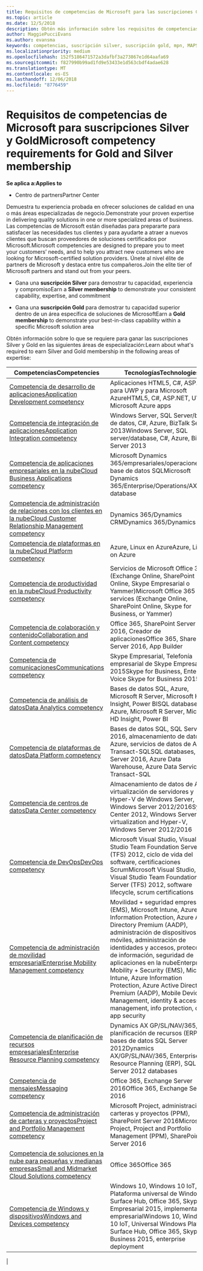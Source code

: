 ```yaml
---
title: Requisitos de competencias de Microsoft para las suscripciones Gold y Silver | Centro de partners
ms.topic: article
ms.date: 12/5/2018
description: Obtén más información sobre los requisitos de competencias para conseguir los niveles de suscripción Silver y Gold.
author: MaggiePucciEvans
ms.author: evansma
keywords: competencias, suscripción silver, suscripción gold, mpn, MAPS, competencia, Microsoft Partner Network, suscripción a la red
ms.localizationpriority: medium
ms.openlocfilehash: 152f5186471572a3dafbf3a273867e1d64aafa69
ms.sourcegitcommit: f827990b99ad1fd9e53433e1d563cbdf4adae628
ms.translationtype: MT
ms.contentlocale: es-ES
ms.lasthandoff: 12/06/2018
ms.locfileid: "8776459"
---
```

# <a name="microsoft-competency-requirements-for-gold-and-silver-membership"></a><span data-ttu-id="dc389-104">Requisitos de competencias de Microsoft para suscripciones Silver y Gold</span><span class="sxs-lookup"><span data-stu-id="dc389-104">Microsoft competency requirements for Gold and Silver membership</span></span>

**<span data-ttu-id="dc389-105">Se aplica a:</span><span class="sxs-lookup"><span data-stu-id="dc389-105">Applies to</span></span>**

- <span data-ttu-id="dc389-106">Centro de partners</span><span class="sxs-lookup"><span data-stu-id="dc389-106">Partner Center</span></span>

<span data-ttu-id="dc389-107">Demuestra tu experiencia probada en ofrecer soluciones de calidad en una o más áreas especializadas de negocio.</span><span class="sxs-lookup"><span data-stu-id="dc389-107">Demonstrate your proven expertise in delivering quality solutions in one or more specialized areas of business.</span></span> <span data-ttu-id="dc389-108">Las competencias de Microsoft están diseñadas para prepararte para satisfacer las necesidades tus clientes y para ayudarte a atraer a nuevos clientes que buscan proveedores de soluciones certificados por Microsoft.</span><span class="sxs-lookup"><span data-stu-id="dc389-108">Microsoft competencies are designed to prepare you to meet your customers’ needs, and to help you attract new customers who are looking for Microsoft-certified solution providers.</span></span> <span data-ttu-id="dc389-109">Únete al nivel élite de partners de Microsoft y destaca entre tus compañeros.</span><span class="sxs-lookup"><span data-stu-id="dc389-109">Join the elite tier of Microsoft partners and stand out from your peers.</span></span>

- <span data-ttu-id="dc389-110">Gana una **suscripción Silver** para demostrar tu capacidad, experiencia y compromiso</span><span class="sxs-lookup"><span data-stu-id="dc389-110">Earn a **Silver membership** to demonstrate your consistent capability, expertise, and commitment</span></span>

- <span data-ttu-id="dc389-111">Gana una **suscripción Gold** para demostrar tu capacidad superior dentro de un área específica de soluciones de Microsoft</span><span class="sxs-lookup"><span data-stu-id="dc389-111">Earn a **Gold membership** to demonstrate your best-in-class capability within a specific Microsoft solution area</span></span>

<span data-ttu-id="dc389-112">Obtén información sobre lo que se requiere para ganar las suscripciones Silver y Gold en las siguientes áreas de especialización:</span><span class="sxs-lookup"><span data-stu-id="dc389-112">Learn about what's required to earn Silver and Gold membership in the following areas of expertise:</span></span>

<!-- Removed the ISV competency row as per Sarah Hodge on 12/5/18 

[ISV competency](https://partner.microsoft.com/en-us/membership/isv-competency)| Azure, SQL Server 2016,  Dynamics 365, Office 365, Windows Server 2019, System Center 2016|

-->

| <span data-ttu-id="dc389-113">Competencias</span><span class="sxs-lookup"><span data-stu-id="dc389-113">Competencies</span></span>  | <span data-ttu-id="dc389-114">Tecnologías</span><span class="sxs-lookup"><span data-stu-id="dc389-114">Technologies</span></span> |
|   ------------------   |   -------   |
| [<span data-ttu-id="dc389-115">Competencia de desarrollo de aplicaciones</span><span class="sxs-lookup"><span data-stu-id="dc389-115">Application Development competency</span></span>](https://partner.microsoft.com/membership/application-development-competency) | <span data-ttu-id="dc389-116">Aplicaciones HTML5, C#, ASP.NET, para UWP y para Microsoft Azure</span><span class="sxs-lookup"><span data-stu-id="dc389-116">HTML5, C#, ASP.NET, UWP, Microsoft Azure apps</span></span> |
| [<span data-ttu-id="dc389-117">Competencia de integración de aplicaciones</span><span class="sxs-lookup"><span data-stu-id="dc389-117">Application Integration competency</span></span>](https://partner.microsoft.com/membership/application-integration-competency) | <span data-ttu-id="dc389-118">Windows Server, SQL Server/base de datos, C#, Azure, BizTalk Server 2013</span><span class="sxs-lookup"><span data-stu-id="dc389-118">Windows Server, SQL server/database, C#, Azure, BizTalk Server 2013</span></span>|
| [<span data-ttu-id="dc389-119">Competencia de aplicaciones empresariales en la nube</span><span class="sxs-lookup"><span data-stu-id="dc389-119">Cloud Business Applications competency</span></span>](https://partner.microsoft.com/membership/cloud-business-applications-competency)| <span data-ttu-id="dc389-120">Microsoft Dynamics 365/empresariales/operaciones/AX, base de datos SQL</span><span class="sxs-lookup"><span data-stu-id="dc389-120">Microsoft Dynamics 365/Enterprise/Operations/AX, SQL database</span></span> |
| [<span data-ttu-id="dc389-121">Competencia de administración de relaciones con los clientes en la nube</span><span class="sxs-lookup"><span data-stu-id="dc389-121">Cloud Customer Relationship Management competency</span></span>](https://partner.microsoft.com/membership/cloud-customer-relationship-management-competency)| <span data-ttu-id="dc389-122">Dynamics 365/Dynamics CRM</span><span class="sxs-lookup"><span data-stu-id="dc389-122">Dynamics 365/Dynamics CRM</span></span> |
| [<span data-ttu-id="dc389-123">Competencia de plataformas en la nube</span><span class="sxs-lookup"><span data-stu-id="dc389-123">Cloud Platform competency</span></span>](https://partner.microsoft.com/membership/cloud-platform-competency)| <span data-ttu-id="dc389-124">Azure, Linux en Azure</span><span class="sxs-lookup"><span data-stu-id="dc389-124">Azure, Linux on Azure</span></span> |
| [<span data-ttu-id="dc389-125">Competencia de productividad en la nube</span><span class="sxs-lookup"><span data-stu-id="dc389-125">Cloud Productivity competency</span></span>](https://partner.microsoft.com/membership/cloud-productivity-competency)| <span data-ttu-id="dc389-126">Servicios de Microsoft Office 365 (Exchange Online, SharePoint Online, Skype Empresarial o Yammer)</span><span class="sxs-lookup"><span data-stu-id="dc389-126">Microsoft Office 365 services (Exchange Online, SharePoint Online, Skype for Business, or Yammer)</span></span>|
| [<span data-ttu-id="dc389-127">Competencia de colaboración y contenido</span><span class="sxs-lookup"><span data-stu-id="dc389-127">Collaboration and Content competency</span></span>](https://partner.microsoft.com/membership/collaboration-and-content-competency)| <span data-ttu-id="dc389-128">Office 365, SharePoint Server 2016, Creador de aplicaciones</span><span class="sxs-lookup"><span data-stu-id="dc389-128">Office 365, SharePoint Server 2016, App Builder</span></span> |
| [<span data-ttu-id="dc389-129">Competencia de comunicaciones</span><span class="sxs-lookup"><span data-stu-id="dc389-129">Communications competency</span></span>](https://partner.microsoft.com/membership/communications-competency)| <span data-ttu-id="dc389-130">Skype Empresarial, Telefonía empresarial de Skype Empresarial 2015</span><span class="sxs-lookup"><span data-stu-id="dc389-130">Skype for Business, Enterprise Voice Skype for Business 2015</span></span> |
| [<span data-ttu-id="dc389-131">Competencia de análisis de datos</span><span class="sxs-lookup"><span data-stu-id="dc389-131">Data Analytics competency</span></span>](https://partner.microsoft.com/membership/data-analytics-competency)| <span data-ttu-id="dc389-132">Bases de datos SQL, Azure, Microsoft R Server, Microsoft HD Insight, Power BI</span><span class="sxs-lookup"><span data-stu-id="dc389-132">SQL databases, Azure, Microsoft R Server, Microsoft HD Insight, Power BI</span></span> |
| [<span data-ttu-id="dc389-133">Competencia de plataformas de datos</span><span class="sxs-lookup"><span data-stu-id="dc389-133">Data Platform competency</span></span>](https://partner.microsoft.com/membership/data-platform-competency)| <span data-ttu-id="dc389-134">Bases de datos SQL, SQL Server 2016, almacenamiento de datos de Azure, servicios de datos de Azure, Transact-SQL</span><span class="sxs-lookup"><span data-stu-id="dc389-134">SQL databases, SQL Server 2016, Azure Data Warehouse, Azure Data Services, Transact-SQL</span></span> |
| [<span data-ttu-id="dc389-135">Competencia de centros de datos</span><span class="sxs-lookup"><span data-stu-id="dc389-135">Data Center competency</span></span>](https://partner.microsoft.com/membership/datacenter-competency)| <span data-ttu-id="dc389-136">Almacenamiento de datos de Azure, virtualización de servidores y Hyper-V de Windows Server, Windows Server 2012/2016</span><span class="sxs-lookup"><span data-stu-id="dc389-136">System Center 2012, Windows Server virtualization and Hyper-V, Windows Server 2012/2016</span></span> |
| [<span data-ttu-id="dc389-137">Competencia de DevOps</span><span class="sxs-lookup"><span data-stu-id="dc389-137">DevOps competency</span></span>](https://partner.microsoft.com/membership/devops-competency)| <span data-ttu-id="dc389-138">Microsoft Visual Studio, Visual Studio Team Foundation Server (TFS) 2012, ciclo de vida del software, certificaciones Scrum</span><span class="sxs-lookup"><span data-stu-id="dc389-138">Microsoft Visual Studio, Visual Studio Team Foundation Server (TFS) 2012, software lifecycle, scrum certifications</span></span> |
| [<span data-ttu-id="dc389-139">Competencia de administración de movilidad empresarial</span><span class="sxs-lookup"><span data-stu-id="dc389-139">Enterprise Mobility Management competency</span></span>](https://partner.microsoft.com/membership/enterprise-mobility-management-competency)| <span data-ttu-id="dc389-140">Movilidad + seguridad empresarial (EMS), Microsoft Intune, Azure Information Protection, Azure Active Directory Premium (AADP), administración de dispositivos móviles, administración de identidades y accesos, protección de información, seguridad de aplicaciones en la nube</span><span class="sxs-lookup"><span data-stu-id="dc389-140">Enterprise Mobility + Security (EMS), Microsoft Intune, Azure Information Protection, Azure Active Directory Premium (AADP), Mobile Device Management, identity & access management, info protection, cloud app security</span></span> |
| [<span data-ttu-id="dc389-141">Competencia de planificación de recursos empresariales</span><span class="sxs-lookup"><span data-stu-id="dc389-141">Enterprise Resource Planning competency</span></span>](https://partner.microsoft.com/membership/enterprise-resource-planning-competency)| <span data-ttu-id="dc389-142">Dynamics AX GP/SL/NAV/365, planificación de recursos (ERP), bases de datos SQL Server 2012</span><span class="sxs-lookup"><span data-stu-id="dc389-142">Dynamics AX/GP/SL/NAV/365, Enterprise Resource Planning (ERP), SQL Server 2012 databases</span></span>  |
| [<span data-ttu-id="dc389-143">Competencia de mensajes</span><span class="sxs-lookup"><span data-stu-id="dc389-143">Messaging competency</span></span>](https://partner.microsoft.com/membership/messaging-competency)| <span data-ttu-id="dc389-144">Office 365, Exchange Server 2016</span><span class="sxs-lookup"><span data-stu-id="dc389-144">Office 365, Exchange Server 2016</span></span> |
| [<span data-ttu-id="dc389-145">Competencia de administración de carteras y proyectos</span><span class="sxs-lookup"><span data-stu-id="dc389-145">Project and Portfolio Management competency</span></span>](https://partner.microsoft.com/membership/project-portfolio-management-competency)| <span data-ttu-id="dc389-146">Microsoft Project, administración de carteras y proyectos (PPM), SharePoint Server 2016</span><span class="sxs-lookup"><span data-stu-id="dc389-146">Microsoft Project, Project and Portfolio Management (PPM), SharePoint Server 2016</span></span>|
| [<span data-ttu-id="dc389-147">Competencia de soluciones en la nube para pequeñas y medianas empresas</span><span class="sxs-lookup"><span data-stu-id="dc389-147">Small and Midmarket Cloud Solutions competency</span></span>](https://partner.microsoft.com/membership/small-midmarket-cloud-solutions-competency)| <span data-ttu-id="dc389-148">Office 365</span><span class="sxs-lookup"><span data-stu-id="dc389-148">Office 365</span></span> |
| [<span data-ttu-id="dc389-149">Competencia de Windows y dispositivos</span><span class="sxs-lookup"><span data-stu-id="dc389-149">Windows and Devices competency</span></span>](https://partner.microsoft.com/membership/windows-and-devices-competency)| <span data-ttu-id="dc389-150">Windows 10, Windows 10 IoT, Plataforma universal de Windows, Surface Hub, Office 365, Skype Empresarial 2015, implementación empresarial</span><span class="sxs-lookup"><span data-stu-id="dc389-150">Windows 10, Windows 10 IoT, Universal Windows Platform, Surface Hub, Office 365, Skype for Business 2015, enterprise deployment</span></span> |
|